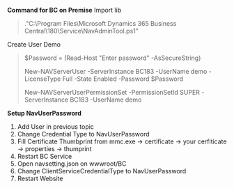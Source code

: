 **Command for BC on Premise**
Import lib
>."C:\Program Files\Microsoft Dynamics 365 Business Central\180\Service\NavAdminTool.ps1"

Create User Demo
> $Password = (Read-Host "Enter password" -AsSecureString)
> 
> New-NAVServerUser -ServerInstance BC183 -UserName demo -LicenseType Full -State Enabled -Password $Password
> 
> New-NAVServerUserPermissionSet -PermissionSetId SUPER -ServerInstance BC183 -UserName demo

**Setup NavUserPassword**
1. Add User in previous topic
2. Change Credential Type to NavUserPassword
3. Fill Certificate Thumbprint from mmc.exe -> certificate -> your cerfiticate -> properties -> thumprint
4. Restart BC Service
5. Open navsetting.json on wwwroot/BC
6. Change ClientServiceCredentialType to NavUserPassword
7. Restart Website
